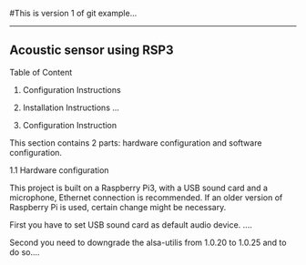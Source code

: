 #This is version 1 of git example...

----------------------------------------
Acoustic sensor using RSP3
----------------------------------------

Table of Content
1. Configuration Instructions
2. Installation Instructions
...

1. Configuration Instruction

This section contains 2 parts: hardware configuration and software configuration.

1.1 Hardware configuration

This project is built on a Raspberry Pi3, with a USB sound card and a microphone,
Ethernet connection is recommended. If an older version of Raspberry Pi is used,
certain change might be necessary.

First you have to set USB sound card as default audio device. ....

Second you need to downgrade the alsa-utilis from 1.0.20 to 1.0.25 and to do so....



